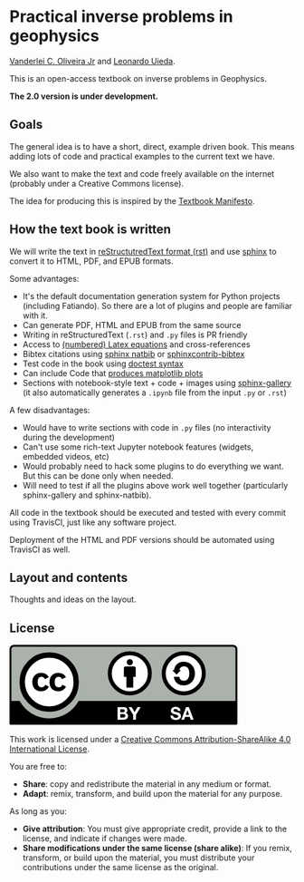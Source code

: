 # Practical inverse problems in geophysics

[Vanderlei C. Oliveira Jr](http://www.pinga-lab.org/people/oliveira-jr.html)
and
[Leonardo Uieda](http://www.leouieda.com).

This is an open-access textbook on inverse problems in Geophysics.

**The 2.0 version is under development.**


## Goals

The general idea is to have a short, direct, example driven book. This means
adding lots of code and practical examples to the current text we have.

We also want to make the text and code freely available on the internet
(probably under a Creative Commons license).

The idea for producing this is inspired by the [Textbook
Manifesto](http://greenteapress.com/wp/textbook-manifesto/).


## How the text book is written

We will write the text in
[reStructutredText format (rst)](http://www.sphinx-doc.org/en/stable/rest.html)
and use [sphinx](http://www.sphinx-doc.org/) to convert it to HTML, PDF, and
EPUB formats.

Some advantages:

- It's the default documentation generation system for Python projects
  (including Fatiando). So there are a lot of plugins and people are familiar
  with it.
- Can generate PDF, HTML and EPUB from the same source
- Writing in reStructuredText (`.rst`) and `.py` files is PR friendly
- Access to [(numbered) Latex
  equations](http://www.sphinx-doc.org/pt_BR/stable/ext/math.html) and
  cross-references
- Bibtex citations using [sphinx
  natbib](http://wnielson.bitbucket.org/projects/sphinx-natbib/)
  or [sphinxcontrib-bibtex](https://github.com/mcmtroffaes/sphinxcontrib-bibtex)
- Test code in the book using [doctest
  syntax](http://www.sphinx-doc.org/pt_BR/stable/ext/doctest.html)
- Can include Code that [produces matplotlib
  plots](http://matplotlib.org/sampledoc/extensions.html#inserting-matplotlib-plots)
- Sections with notebook-style text + code + images using
  [sphinx-gallery](http://sphinx-gallery.readthedocs.io/en/latest/tutorials/plot_notebook.html#sphx-glr-tutorials-plot-notebook-py)
  (it also automatically generates a `.ipynb` file from the input `.py` or
  `.rst`)

A few disadvantages:

- Would have to write sections with code in `.py` files (no interactivity
  during the development)
- Can't use some rich-text Jupyter notebook features (widgets, embedded videos,
  etc)
- Would probably need to hack some plugins to do everything we want. But this
  can be done only when needed.
- Will need to test if all the plugins above work well together (particularly
  sphinx-gallery and sphinx-natbib).

All code in the textbook should be executed and tested with every commit using
TravisCI, just like any software project.

Deployment of the HTML and PDF versions should be automated using TravisCI as
well.


## Layout and contents

Thoughts and ideas on the layout.


## License

![Creative Commons Attribution-ShareAlike 4.0 International License](images/cc-by-sa.png)

This work is licensed under a
[Creative Commons Attribution-ShareAlike 4.0 International License](https://creativecommons.org/licenses/by-sa/4.0/).

You are free to:

* **Share**: copy and redistribute the material in any medium or format.
* **Adapt**: remix, transform, and build upon the material for any purpose.

As long as you:

* **Give attribution**: You must give appropriate credit, provide a link to the
  license, and indicate if changes were made.
* **Share modifications under the same license (share alike)**: If you remix,
  transform, or build upon the material, you must distribute your contributions
  under the same license as the original.

